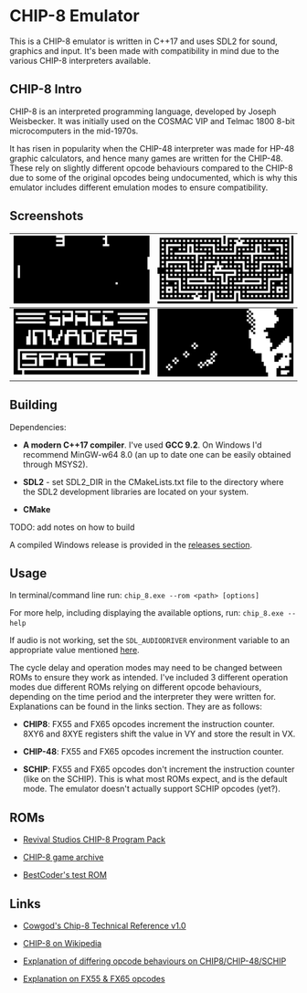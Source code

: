 # CHIP-8 Emulator

This is a CHIP-8 emulator is written in C++17 and uses SDL2 for sound, graphics and input. It's been made with compatibility in mind due to the various CHIP-8 interpreters available.

## CHIP-8 Intro

CHIP-8 is an interpreted programming language, developed by Joseph Weisbecker. It was initially used on the COSMAC VIP and Telmac 1800 8-bit microcomputers in the mid-1970s.

It has risen in popularity when the CHIP-48 interpreter was made for HP-48 graphic calculators, and hence many games are written for the CHIP-48. These rely on slightly different opcode behaviours compared to the CHIP-8 due to some of the original opcodes being undocumented, which is why this emulator includes different emulation modes to ensure compatibility.

## Screenshots

![Pong](/docs/img/pong.png)                      |![Blinky](/docs/img/blinky.png)
:-----------------------------------------------:|:----------------------------------------:
![Space Invaders](/docs/img/space_invaders.png)  |![Trip8 Demo](/docs/img/trip8_demo.png)

## Building

Dependencies: 

- **A modern C++17 compiler**. I've used **GCC 9.2**. On Windows I'd recommend MinGW-w64 8.0 (an up to date one can be easily obtained through MSYS2).

- **SDL2** - set SDL2_DIR in the CMakeLists.txt file to the directory where the SDL2 development libraries are located on your system.

- **CMake**

TODO: add notes on how to build

A compiled Windows release is provided in the [releases section](https://github.com/dominikrys/chip-8-emulator/releases).

## Usage

In terminal/command line run: `chip_8.exe --rom <path> [options]`

For more help, including displaying the available options, run: `chip_8.exe --help`

If audio is not working, set the `SDL_AUDIODRIVER` environment variable to an appropriate value mentioned [here](https://wiki.libsdl.org/FAQUsingSDL).

The cycle delay and operation modes may need to be changed between ROMs to ensure they work as intended. I've included 3 different operation modes due different ROMs relying on different opcode behaviours, depending on the time period and the interpreter they were written for. Explanations can be found in the links section. They are as follows:

- **CHIP8**: FX55 and FX65 opcodes increment the instruction counter. 8XY6 and 8XYE registers shift the value in VY and store the result in VX.

- **CHIP-48**: FX55 and FX65 opcodes increment the instruction counter.

- **SCHIP**: FX55 and FX65 opcodes don't increment the instruction counter (like on the SCHIP). This is what most ROMs expect, and is the default mode. The emulator doesn't actually support SCHIP opcodes (yet?).

## ROMs

- [Revival Studios CHIP-8 Program Pack](https://github.com/dmatlack/chip8/tree/master/roms)

- [CHIP-8 game archive](https://johnearnest.github.io/chip8Archive/)

- [BestCoder's test ROM](https://github.com/daniel5151/AC8E/blob/master/roms/bc_test.ch8)

## Links

- [Cowgod's Chip-8 Technical Reference v1.0](http://devernay.free.fr/hacks/chip8/C8TECH10.HTM)

- [CHIP-8 on Wikipedia](https://en.wikipedia.org/wiki/CHIP-8)

- [Explanation of differing opcode behaviours on CHIP8/CHIP-48/SCHIP](https://www.reddit.com/r/programming/comments/3ca4ry/writing_a_chip8_interpreteremulator_in_c14_10/csuepjm/)

- [Explanation on FX55 & FX65 opcodes](https://github.com/Chromatophore/HP48-Superchip/blob/master/investigations/quirk_i.md)